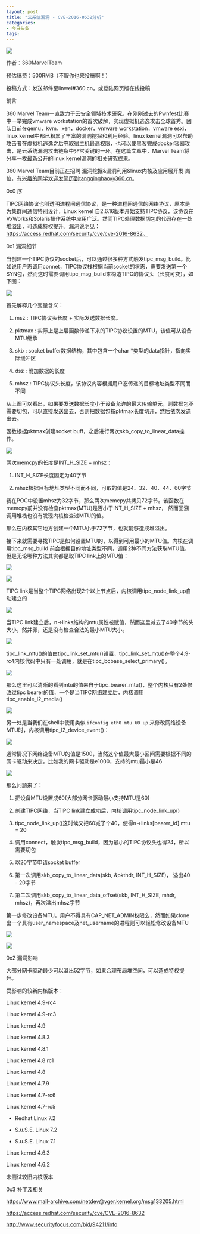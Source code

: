 ```yaml
---
layout: post
title: "云系统漏洞 - CVE-2016-8632分析"
categories:
- 今日头条
tags:
---
```

![](http://p1.pstatp.com/large/119700075d66b37015c6)

作者：360MarvelTeam

预估稿费：500RMB（不服你也来投稿啊！）

投稿方式：发送邮件至linwei#360.cn，或登陆网页版在线投稿

前言



360 Marvel Team一直致力于云安全领域技术研究。在刚刚过去的Pwnfest比赛中一举完成vmware workstation的首次破解，实现虚拟机逃逸攻击全球首秀。团队目前在qemu，kvm，xen，docker，vmware workstation，vmware esxi，linux kernel中都已积累了丰富的漏洞挖掘和利用经验。linux kernel漏洞可以帮助攻击者在虚拟机逃逸之后夺取宿主机最高权限，也可以使黑客完成docker容器攻击，是云系统漏洞攻击链条中非常关键的一环。在这篇文章中，Marvel Team将分享一枚最新公开的linux kernel漏洞的相关研究成果。

360 Marvel Team目前正在招聘 漏洞挖掘&漏洞利用&linux内核及应用层开发 岗位，有兴趣的同学欢迎发简历到tangqinghao@360.cn。

0x0 序



TIPC网络协议也叫透明进程间通信协议，是一种进程间通信的网络协议，原本是为集群间通信特别设计，Linux kernel 自2.6.16版本开始支持TIPC协议，该协议在VxWorks和Solaris操作系统中应用广泛。然而TIPC处理数据切包的代码存在一处堆溢出，可造成特权提升。漏洞说明见：https://access.redhat.com/security/cve/cve-2016-8632。

0x1 漏洞细节



当创建一个TIPC协议的socket后，可以通过很多种方式触发tipc_msg_build。比如说用户态调用connet，TIPC协议栈根据当前socket的状态，需要发送第一个SYN包，然而这时需要调用tipc_msg_build来构造TIPC的协议头（长度可变），如下图：

![](http://p3.pstatp.com/large/119700075d645740f8b3)

首先解释几个变量含义：

1.	msz : TIPC协议头长度 + 实际发送数据长度。

2.	pktmax : 实际上是上层函数传递下来的TIPC协议设置的MTU，该值可从设备MTU继承

3.	skb : socket buffer数据结构，其中包含一个char *类型的data指针，指向实际缓冲区

4.	dsz : 附加数据的长度

5.	mhsz : TIPC协议头长度，该协议内容根据用户态传递的目标地址类型不同而不同

从上图可以看出，如果要发送数据长度小于设备允许的最大传输单元，则数据包不需要切包，可以直接发送出去，否则把数据包按pktmax长度切开，然后依次发送出去。

函数根据pktmax创建socket buff，之后进行两次skb_copy_to_linear_data操作。

![](http://p3.pstatp.com/large/119700075d63ad410f0a)

两次memcpy的长度是INT_H_SIZE + mhsz：

1.	INT_H_SIZE长度固定为40字节

2.	mhsz根据目标地址类型不同而不同，可取的值是24、32、40、44、60字节

我在POC中设置mhsz为32字节，那么两次memcpy共拷贝72字节。该函数在memcpy前并没有检查pktmax(MTU)是否小于INT_H_SIZE + mhsz， 然而回溯调用堆栈也没有发现内核检查过MTU的值。

那么在内核其它地方创建一个MTU小于72字节，也就能够造成堆溢出。

接下来就需要寻找TIPC是如何设置MTU的，以得到可用最小的MTU值。内核在调用tipc_msg_build 前会根据目的地址类型不同，调用2种不同方法获取MTU值，但是无论哪种方法其实都是取TIPC link上的MTU值：

![](http://p3.pstatp.com/large/119700075d62a28ae8c3)

![](http://p1.pstatp.com/large/1196000383ff08b58048)

TIPC link是当整个TIPC网络出现2个以上节点后，内核调用tipc_node_link_up自动建立的

![](http://p3.pstatp.com/large/119700075d677e671074)

当TIPC link建立后，n->links结构的mtu属性被赋值，然而这里减去了40字节的头大小，然并卵，还是没有检查合法的最小MTU大小。

![](http://p3.pstatp.com/large/119600038400a8e8a562)

tipc_link_mtu()的值由tipc_link_set_mtu()设置，tipc_link_set_mtu()在整个4.9-rc4内核代码中只有一处调用，就是在tipc_bcbase_select_primary()。

![](http://p3.pstatp.com/large/11990006ab3abc56f77d)

那么这里可以清晰的看到mtu的值来自于tipc_bearer_mtu()，整个内核只有2处修改过tipc bearer的值，一个是当TIPC网络建立后，内核调用tipc_enable_l2_media()

![](http://p1.pstatp.com/large/11990006ab39ebd7dde2)

另一处是当我们在shell中使用类似 `ifconfig eth0 mtu 60 up` 来修改网络设备MTU时，内核调用tipc_l2_device_event()：

![](http://p3.pstatp.com/large/119600038405d924c73e)

通常情况下网络设备MTU的值是1500，当然这个值最大最小区间需要根据不同的网卡驱动来决定，比如我的网卡驱动是e1000，支持的mtu最小是46

![](http://p3.pstatp.com/large/11990006ab3b88da8f88)

那么问题来了：

1.	把设备MTU设置成60(大部分网卡驱动最小支持MTU是60)

2.	创建TIPC网络，当TIPC link建立成功后，内核调用tipc_node_link_up()

3.	tipc_node_link_up()这时候又把60减了个40，使得n->links[bearer_id].mtu = 20

4.	调用connect，触发tipc_msg_build，因为最小的TIPC协议头也得24，所以需要切包

5.	以20字节申请socket buffer

6.	第一次调用skb_copy_to_linear_data(skb, &pkthdr, INT_H_SIZE)， 溢出40 - 20字节

7.	第二次调用skb_copy_to_linear_data_offset(skb, INT_H_SIZE, mhdr, mhsz)，再次溢出mhsz字节

第一步修改设备MTU，用户不得具有CAP_NET_ADMIN权限么，然而如果clone出一个具有user_namespace及net_username的进程则可以轻松修改设备MTU

![](http://p1.pstatp.com/large/119600038402e00f779f)

![](http://p1.pstatp.com/large/119700075d6b21de86cc)

0x2 漏洞影响



大部分网卡驱动最少可以溢出52字节，如果合理布局堆空间，可以造成特权提升。

受影响的较新内核版本：

Linux kernel 4.9-rc4

Linux kernel 4.9-rc3

Linux kernel 4.9

Linux kernel 4.8.3

Linux kernel 4.8.1

Linux kernel 4.8 rc1

Linux kernel 4.8

Linux kernel 4.7.9

Linux kernel 4.7-rc6

Linux kernel 4.7-rc5

+ Redhat Linux 7.2

+ S.u.S.E. Linux 7.2

+ S.u.S.E. Linux 7.1

Linux kernel 4.6.3

Linux kernel 4.6.2

未测试较旧内核版本

0x3 补丁及相关



https://www.mail-archive.com/netdev@vger.kernel.org/msg133205.html

https://access.redhat.com/security/cve/CVE-2016-8632

http://www.securityfocus.com/bid/94211/info